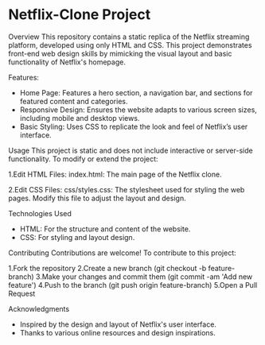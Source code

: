 # Netflix-Clone Project
Overview
This repository contains a static replica of the Netflix streaming platform, developed using only HTML and CSS. This project demonstrates front-end web design skills by mimicking the visual layout and basic functionality of Netflix's homepage.

Features:
* Home Page: Features a hero section, a navigation bar, and sections for featured content and categories.
* Responsive Design: Ensures the website adapts to various screen sizes, including mobile and desktop views.
* Basic Styling: Uses CSS to replicate the look and feel of Netflix’s user interface.

Usage
This project is static and does not include interactive or server-side functionality. To modify or extend the project:

1.Edit HTML Files:
index.html: The main page of the Netflix clone.

2.Edit CSS Files:
css/styles.css: The stylesheet used for styling the web pages. Modify this file to adjust the layout and design.

Technologies Used
* HTML: For the structure and content of the website.
* CSS: For styling and layout design.

Contributing
Contributions are welcome! To contribute to this project:

1.Fork the repository
2.Create a new branch (git checkout -b feature-branch)
3.Make your changes and commit them (git commit -am 'Add new feature')
4.Push to the branch (git push origin feature-branch)
5.Open a Pull Request

Acknowledgments
* Inspired by the design and layout of Netflix's user interface.
* Thanks to various online resources and design inspirations.
